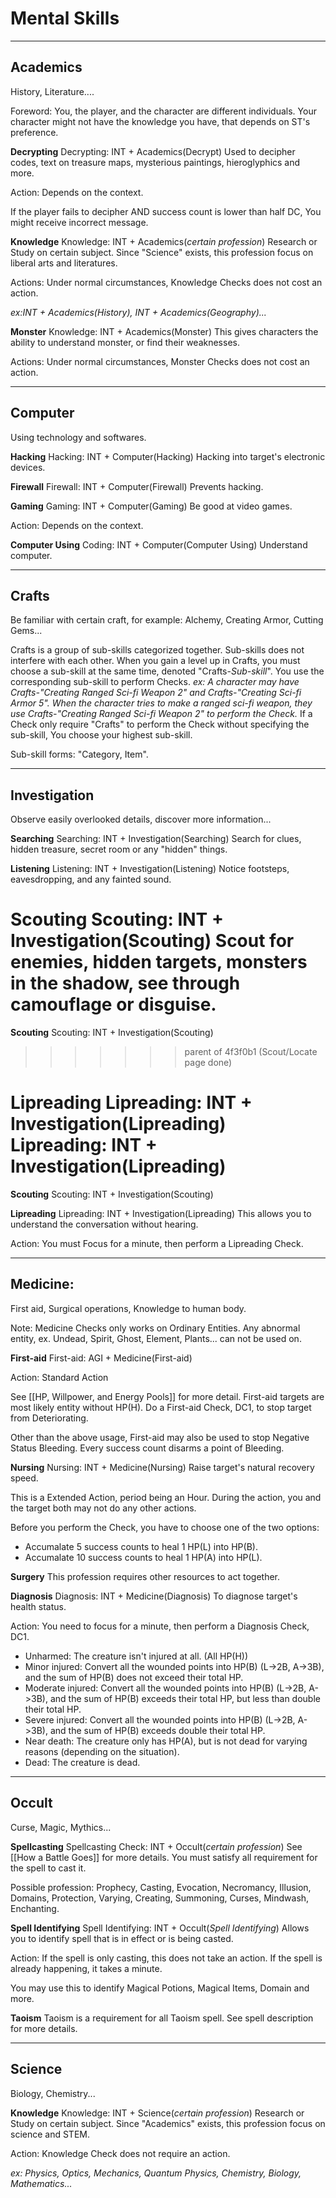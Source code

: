 # Mental Skills
---

## Academics
History, Literature....

Foreword: You, the player, and the character are different individuals. Your character might not have the knowledge you have, that depends on ST's preference.


**Decrypting**
Decrypting: INT + Academics(Decrypt)
Used to decipher codes, text on treasure maps, mysterious paintings, hieroglyphics and more.

Action: Depends on the context.

If the player fails to decipher AND success count is lower than half DC, You might receive incorrect message.


**Knowledge**
Knowledge: INT + Academics(*certain profession*)
Research or Study on certain subject. Since "Science" exists, this profession focus on liberal arts and literatures.

Actions: Under normal circumstances, Knowledge Checks does not cost an action.

*ex:INT + Academics(History), INT + Academics(Geography)...*

**Monster**
Knowledge: INT + Academics(Monster)
This gives characters the ability to understand monster, or find their weaknesses.

Actions: Under normal circumstances, Monster Checks does not cost an action.

---

## Computer
Using technology and softwares.

**Hacking**
Hacking: INT + Computer(Hacking)
Hacking into target's electronic devices.

**Firewall**
Firewall: INT + Computer(Firewall)
Prevents hacking.

**Gaming**
Gaming: INT + Computer(Gaming)
Be good at video games.

Action: Depends on the context.

**Computer Using**
Coding: INT + Computer(Computer Using)
Understand computer.


---

## Crafts
Be familiar with certain craft, for example: Alchemy, Creating Armor, Cutting Gems...

Crafts is a group of sub-skills categorized together. Sub-skills does not interfere with each other.
When you gain a level up in Crafts, you must choose a sub-skill at the same time, denoted "Crafts-*Sub-skill*". You use the corresponding sub-skill to perform Checks.
*ex: A character may have Crafts-"Creating Ranged Sci-fi Weapon 2" and Crafts-"Creating Sci-fi Armor 5". When the character tries to make a ranged sci-fi weapon, they use Crafts-"Creating Ranged Sci-fi Weapon 2" to perform the Check.*
If a Check only require "Crafts" to perform the Check without specifying the sub-skill, You choose your highest sub-skill.  

Sub-skill forms: "Category, Item".

---

## Investigation
Observe easily overlooked details, discover more information...

**Searching**
Searching: INT + Investigation(Searching)
Search for clues, hidden treasure, secret room or any "hidden" things.

**Listening**
Listening: INT + Investigation(Listening)
Notice footsteps, eavesdropping, and any fainted sound.

**Scouting**
Scouting: INT + Investigation(Scouting)
Scout for enemies, hidden targets, monsters in the shadow, see through camouflage or disguise.
=======

**Scouting**
Scouting: INT + Investigation(Scouting)
>>>>>>> parent of 4f3f0b1 (Scout/Locate page done)

**Lipreading**
Lipreading: INT + Investigation(Lipreading)
Lipreading: INT + Investigation(Lipreading)
=======

**Scouting**
Scouting: INT + Investigation(Scouting)

**Lipreading**
Lipreading: INT + Investigation(Lipreading)
This allows you to understand the conversation without hearing.

Action: You must Focus for a minute, then perform a Lipreading Check.

---

## Medicine:
First aid, Surgical operations, Knowledge to human body.

Note: Medicine Checks only works on Ordinary Entities. Any abnormal entity, ex. Undead, Spirit, Ghost, Element, Plants... can not be used on.


**First-aid**
First-aid: AGI + Medicine(First-aid)

Action: Standard Action

See [[HP, Willpower, and Energy Pools]] for more detail. First-aid targets are most likely entity without HP(H). Do a First-aid Check, DC1, to stop target from Deteriorating.

Other than the above usage, First-aid may also be used to stop Negative Status Bleeding. Every success count disarms a point of Bleeding.

**Nursing**
Nursing: INT + Medicine(Nursing)
Raise target's natural recovery speed.

This is a Extended Action, period being an Hour. During the action, you and the target both may not do any other actions.

Before you perform the Check, you have to choose one of the two options:
- Accumalate 5 success counts to heal 1 HP(L) into HP(B).
- Accumalate 10 success counts to heal 1 HP(A) into HP(L).

**Surgery**
This profession requires other resources to act together.


**Diagnosis**
Diagnosis: INT + Medicine(Diagnosis)
To diagnose target's health status.

Action: You need to focus for a minute, then perform a Diagnosis Check, DC1.

- Unharmed: The creature isn't injured at all. (All HP(H))
- Minor injured: Convert all the wounded points into HP(B) (L->2B, A->3B), and the sum of HP(B) does not exceed their total HP.
- Moderate injured: Convert all the wounded points into HP(B) (L->2B, A->3B), and the sum of HP(B) exceeds their total HP, but less than double their total HP.
- Severe injured: Convert all the wounded points into HP(B) (L->2B, A->3B), and the sum of HP(B) exceeds double their total HP.
- Near death: The creature only has HP(A), but is not dead for varying reasons (depending on the situation).
- Dead: The creature is dead.



---

## Occult
Curse, Magic, Mythics...

**Spellcasting**
Spellcasting Check: INT + Occult(*certain profession*)
See [[How a Battle Goes]] for more details.
You must satisfy all requirement for the spell to cast it.

Possible profession: Prophecy, Casting, Evocation, Necromancy, Illusion, Domains, Protection, Varying, Creating, Summoning, Curses, Mindwash, Enchanting.

**Spell Identifying**
Spell Identifying: INT + Occult(*Spell Identifying*)
Allows you to identify spell that is in effect or is being casted.

Action: If the spell is only casting, this does not take an action. If the spell is already happening, it takes a minute.

You may use this to identify Magical Potions, Magical Items, Domain and more. 

**Taoism**
Taoism is a requirement for all Taoism spell.
See spell description for more details.

---

## Science
Biology, Chemistry...

**Knowledge**
Knowledge: INT + Science(*certain profession*)
Research or Study on certain subject. Since "Academics" exists, this profession focus on science and STEM.

Action: Knowledge Check does not require an action.

*ex: Physics, Optics, Mechanics, Quantum Physics, Chemistry, Biology, Mathematics...*

